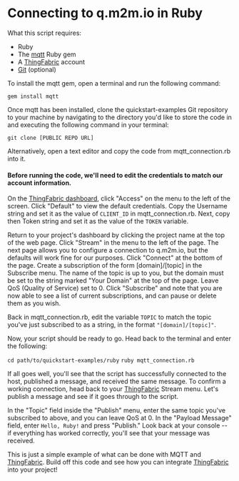 Connecting to q.m2m.io in Ruby
==============================

What this script requires:

- Ruby
- The [mqtt](https://rubygems.org/gems/mqtt) Ruby gem
- A [ThingFabric](https://app.thingfabric.com/) account
- [Git](http://git-scm.com/) (optional)

To install the mqtt gem, open a terminal and run the following command:

`gem install mqtt`

Once mqtt has been installed, clone the quickstart-examples Git repository to your machine by navigating to the directory you'd like to store the code in and executing the following command in your terminal:

`git clone [PUBLIC REPO URL]`

Alternatively, open a text editor and copy the code from mqtt_connection.rb into it.  

#### Before running the code, we'll need to edit the credentials to match our account information.

On the [ThingFabric dashboard](https://app.thingfabric.com/dashboard_domain), click "Access" on the menu to the left of the screen.  Click "Default" to view the default credentials.  Copy the Username string and set it as the value of `CLIENT_ID` in mqtt_connection.rb.  Next, copy then Token string and set it as the value of the `TOKEN` variable.

Return to your project's dashboard by clicking the project name at the top of the web page.  Click "Stream" in the menu to the left of the page.  The next page allows you to configure a connection to q.m2m.io, but the defaults will work fine for our purposes.  Click "Connect" at the bottom of the page.  Create a subscription of the form [domain]/[topic] in the Subscribe menu.  The name of the topic is up to you, but the domain must be set to the string marked "Your Domain" at the top of the page.  Leave QoS (Quality of Service) set to 0.  Click "Subscribe" and note that you are now able to see a list of current subscriptions, and can pause or delete them as you wish.

Back in mqtt_connection.rb, edit the variable `TOPIC` to match the topic you've just subscribed to as a string, in the format `"[domain]/[topic]"`.

Now, your script should be ready to go.  Head back to the terminal and enter the following:

`cd path/to/quickstart-examples/ruby`
`ruby mqtt_connection.rb`

If all goes well, you'll see that the script has successfully connected to the host, published a message, and received the same message.  To confirm a working connection, head back to your [ThingFabric](https://app.thingfabric.com/) Stream menu.  Let's publish a message and see if it goes through to the script.

In the "Topic" field inside the "Publish" menu, enter the same topic you've subscribed to above, and you can leave QoS at 0.  In the "Payload Message" field, enter `Hello, Ruby!` and press "Publish."  Look back at your console -- if everything has worked correctly, you'll see that your message was received.

This is just a simple example of what can be done with MQTT and [ThingFabric](https://app.thingfabric.com/).  Build off this code and see how you can integrate [ThingFabric](https://app.thingfabric.com/) into your project!